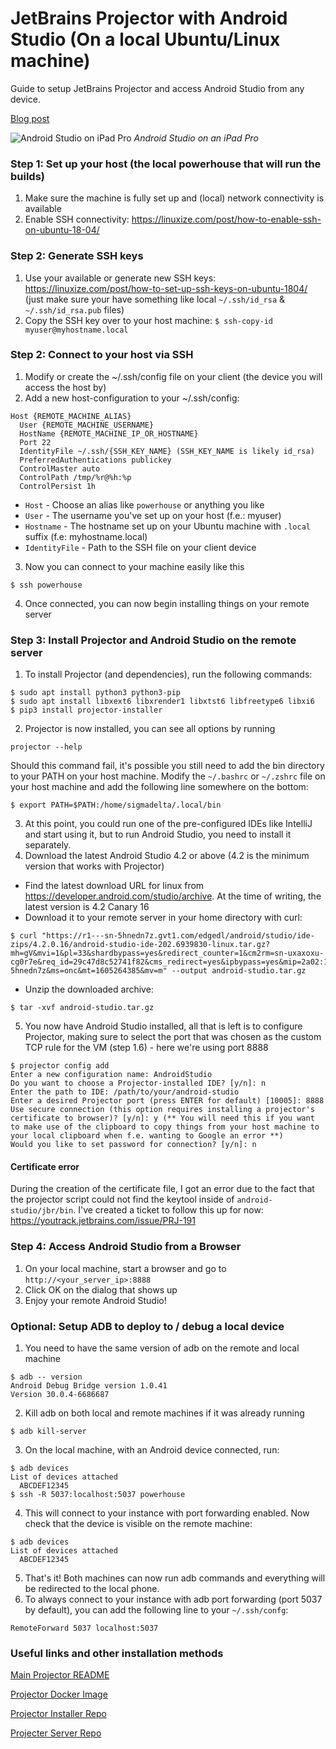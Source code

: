 # JetBrains Projector with Android Studio (On a local Ubuntu/Linux machine)

Guide to setup JetBrains Projector and access Android Studio from any device.

[Blog post](https://joenrv.medium.com/how-to-run-android-studio-on-any-device-with-jetbrains-projector-3d9d23a8c179)

![Android Studio on iPad Pro](ipad.jpg)
*Android Studio on an iPad Pro*

### Step 1: Set up your host (the local powerhouse that will run the builds)

1. Make sure the machine is fully set up and (local) network connectivity is available
2. Enable SSH connectivity: https://linuxize.com/post/how-to-enable-ssh-on-ubuntu-18-04/

### Step 2: Generate SSH keys

1. Use your available or generate new SSH keys: https://linuxize.com/post/how-to-set-up-ssh-keys-on-ubuntu-1804/ (just make sure your have something like local `~/.ssh/id_rsa` & `~/.ssh/id_rsa.pub` files)
2. Copy the SSH key over to your host machine: `$ ssh-copy-id myuser@myhostname.local`

### Step 2: Connect to your host via SSH

1. Modify or create the ~/.ssh/config file on your client (the device you will access the host by)
2. Add a new host-configuration to your ~/.ssh/config:
```
Host {REMOTE_MACHINE_ALIAS}
  User {REMOTE_MACHINE_USERNAME}
  HostName {REMOTE_MACHINE_IP_OR_HOSTNAME}
  Port 22
  IdentityFile ~/.ssh/{SSH_KEY_NAME} (SSH_KEY_NAME is likely id_rsa)
  PreferredAuthentications publickey
  ControlMaster auto
  ControlPath /tmp/%r@%h:%p
  ControlPersist 1h
```
* `Host` - Choose an alias like `powerhouse` or anything you like
* `User` - The username you've set up on your host (f.e.: myuser)
* `Hostname` - The hostname set up on your Ubuntu machine with `.local` suffix (f.e: myhostname.local)
* `IdentityFile` - Path to the SSH file on your client device

3. Now you can connect to your machine easily like this

```
$ ssh powerhouse
```
4. Once connected, you can now begin installing things on your remote server

### Step 3: Install Projector and Android Studio on the remote server

1. To install Projector (and dependencies), run the following commands:
```
$ sudo apt install python3 python3-pip
$ sudo apt install libxext6 libxrender1 libxtst6 libfreetype6 libxi6
$ pip3 install projector-installer
```
2. Projector is now installed, you can see all options by running 
```
projector --help
```
Should this command fail, it's possible you still need to add the bin directory to your PATH on your host machine. Modify the `~/.bashrc` or `~/.zshrc` file on your host machine and add the following line somewhere on the bottom:

```
$ export PATH=$PATH:/home/sigmadelta/.local/bin
```

3. At this point, you could run one of the pre-configured IDEs like IntelliJ and start using it, but to run Android Studio, you need to install it separately.
4. Download the latest Android Studio 4.2 or above (4.2 is the minimum version that works with Projector)
* Find the latest download URL for linux from https://developer.android.com/studio/archive. At the time of writing, the latest version is 4.2 Canary 16
* Download it to your remote server in your home directory with curl: 

```
$ curl "https://r1---sn-5hnedn7z.gvt1.com/edgedl/android/studio/ide-zips/4.2.0.16/android-studio-ide-202.6939830-linux.tar.gz?mh=gV&mvi=1&pl=33&shardbypass=yes&redirect_counter=1&cm2rm=sn-uxaxoxu-cg0r7e&req_id=29c47d8c52741f82&cms_redirect=yes&ipbypass=yes&mip=2a02:1810:4d63:4600:a17d:37fb:9abd:d96f&mm=42&mn=sn-5hnedn7z&ms=onc&mt=1605264385&mv=m" --output android-studio.tar.gz
```
* Unzip the downloaded archive:

```
$ tar -xvf android-studio.tar.gz
```
5. You now have Android Studio installed, all that is left is to configure Projector, making sure to select the port that was chosen as the custom TCP rule for the VM (step 1.6) - here we're using port 8888
```
$ projector config add
Enter a new configuration name: AndroidStudio
Do you want to choose a Projector-installed IDE? [y/n]: n
Enter the path to IDE: /path/to/your/android-studio
Enter a desired Projector port (press ENTER for default) [10005]: 8888
Use secure connection (this option requires installing a projector's certificate to browser)? [y/n]: y (** You will need this if you want to make use of the clipboard to copy things from your host machine to your local clipboard when f.e. wanting to Google an error **)
Would you like to set password for connection? [y/n]: n
```

#### Certificate error
During the creation of the certificate file, I got an error due to the fact that the projector script could not find the keytool inside of `android-studio/jbr/bin`. I've created a ticket to follow this up for now: https://youtrack.jetbrains.com/issue/PRJ-191


### Step 4: Access Android Studio from a Browser

1. On your local machine, start a browser and go to `http://<your_server_ip>:8888`
2. Click OK on the dialog that shows up
3. Enjoy your remote Android Studio!

### Optional: Setup ADB to deploy to / debug a local device

1. You need to have the same version of adb on the remote and local machine
```
$ adb -- version
Android Debug Bridge version 1.0.41
Version 30.0.4-6686687
```
2. Kill adb on both local and remote machines if it was already running
```
$ adb kill-server
```
3. On the local machine, with an Android device connected, run:
```
$ adb devices
List of devices attached
  ABCDEF12345
$ ssh -R 5037:localhost:5037 powerhouse
```
4. This will connect to your instance with port forwarding enabled. Now check that the device is visible on the remote machine:
```
$ adb devices
List of devices attached
  ABCDEF12345
```
5. That's it! Both machines can now run adb commands and everything will be redirected to the local phone.
6. To always connect to your instance with adb port forwarding (port 5037 by default), you can add the following line to your `~/.ssh/confg`:
```
RemoteForward 5037 localhost:5037
```


### Useful links and other installation methods

[Main Projector README](https://github.com/JetBrains/projector-server/blob/master/README-JETBRAINS.md)

[Projector Docker Image](https://github.com/JetBrains/projector-docker)

[Projector Installer Repo](https://github.com/JetBrains/projector-installer)

[Projecter Server Repo](https://github.com/JetBrains/projector-server/blob/master/docs/Projector.md)

